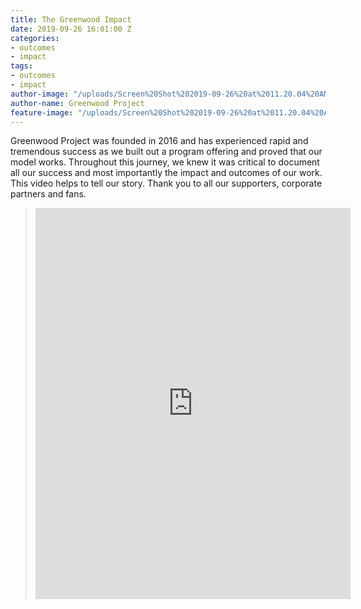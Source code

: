 ```yaml
---
title: The Greenwood Impact
date: 2019-09-26 16:01:00 Z
categories:
- outcomes
- impact
tags:
- outcomes
- impact
author-image: "/uploads/Screen%20Shot%202019-09-26%20at%2011.20.04%20AM.png"
author-name: Greenwood Project
feature-image: "/uploads/Screen%20Shot%202019-09-26%20at%2011.20.04%20AM.png"
---
```


Greenwood Project was founded in 2016 and has experienced rapid and tremendous success as we built out a program offering and proved that our model works. Throughout this journey, we knew it was critical to document all our success and most importantly the impact and outcomes of our work. This video helps to tell our story. Thank you to all our supporters, corporate partners and fans.

> <iframe src="https://www.linkedin.com/embed/feed/update/urn:li:ugcPost:6583032051736416256" height="626" width="504" frameborder="0" allowfullscreen="" title="Embedded post"></iframe>


